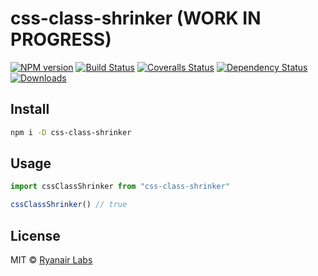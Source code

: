 # css-class-shrinker (WORK IN PROGRESS)

[![NPM version][npm-image]][npm-url]
[![Build Status][travis-image]][travis-url]
[![Coveralls Status][coveralls-image]][coveralls-url]
[![Dependency Status][depstat-image]][depstat-url]
[![Downloads][download-badge]][npm-url]

>

## Install

```sh
npm i -D css-class-shrinker
```

## Usage

```js
import cssClassShrinker from "css-class-shrinker"

cssClassShrinker() // true
```

## License

MIT © [Ryanair Labs](http://github.com/ryanair)

[npm-url]: https://npmjs.org/package/css-class-shrinker
[npm-image]: https://img.shields.io/npm/v/css-class-shrinker.svg?style=flat-square

[travis-url]: https://travis-ci.org/ryanair/css-class-shrinker
[travis-image]: https://img.shields.io/travis/ryanair/css-class-shrinker.svg?style=flat-square

[coveralls-url]: https://coveralls.io/r/ryanair/css-class-shrinker
[coveralls-image]: https://img.shields.io/coveralls/ryanair/css-class-shrinker.svg?style=flat-square

[depstat-url]: https://david-dm.org/ryanair/css-class-shrinker
[depstat-image]: https://david-dm.org/ryanair/css-class-shrinker.svg?style=flat-square

[download-badge]: http://img.shields.io/npm/dm/css-class-shrinker.svg?style=flat-square
